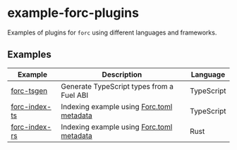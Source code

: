 # example-forc-plugins

Examples of plugins for `forc` using different languages and frameworks.

## Examples

| Example | Description | Language |
|---------|-------------|----------|
| [forc-tsgen](./forc-tsgen/) | Generate TypeScript types from a Fuel ABI | TypeScript |
| [forc-index-ts](./forc-index-ts/) | Indexing example using [Forc.toml metadata](./forc-index-ts/sample-project/Forc.toml) | TypeScript |
| [forc-index-rs](./forc-index-rs/) | Indexing example using [Forc.toml metadata](./forc-index-rs/sample-project/Forc.toml) | Rust |
